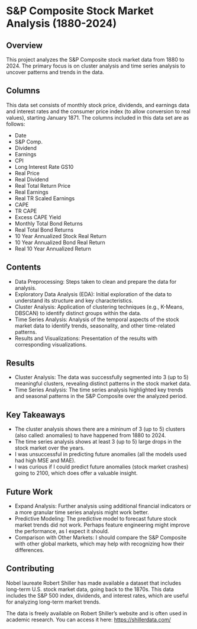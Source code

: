 # S&P Composite Stock Market Analysis (1880-2024)

## Overview

This project analyzes the S&P Composite stock market data from 1880 to 2024. The primary focus is on cluster analysis and time series analysis to uncover patterns and trends in the data.

## Columns

This data set consists of monthly stock price, dividends, and earnings data and interest rates and the consumer price index (to allow conversion to real values), starting January 1871. The columns included in this data set are as follows:

- Date
- S&P Comp.
- Dividend
- Earnings
- CPI
- Long Interest Rate GS10
- Real Price
- Real Dividend
- Real Total Return Price
- Real Earnings
- Real TR Scaled Earnings
- CAPE
- TR CAPE
- Excess CAPE Yield
- Monthly Total Bond Returns
- Real Total Bond Returns
- 10 Year Annualized Stock Real Return
- 10 Year Annualized Bond Real Return
- Real 10 Year Annualized Return

## Contents

- Data Preprocessing: Steps taken to clean and prepare the data for analysis.
- Exploratory Data Analysis (EDA): Initial exploration of the data to understand its structure and key characteristics.
- Cluster Analysis: Application of clustering techniques (e.g., K-Means, DBSCAN) to identify distinct groups within the data.
- Time Series Analysis: Analysis of the temporal aspects of the stock market data to identify trends, seasonality, and other time-related patterns.
- Results and Visualizations: Presentation of the results with corresponding visualizations.

## Results

- Cluster Analysis: The data was successfully segmented into 3 (up to 5) meaningful clusters, revealing distinct patterns in the stock market data.
- Time Series Analysis: The time series analysis highlighted key trends and seasonal patterns in the S&P Composite over the analyzed period.

## Key Takeaways

- The cluster analysis shows there are a mininum of 3 (up to 5) clusters (also called: anomalies) to have happened from 1880 to 2024. 
- The time series analysis shows at least 3 (up to 5) large drops in the stock market over the years.
- I was unsuccessful in predicting future anomalies (all the models used had high MSE and MAE).
- I was curious if I could predict future anomalies (stock market crashes) going to 2100, which does offer a valuable insight.
  
## Future Work

- Expand Analysis: Further analysis using additional financial indicators or a more granular time series analysis might work better.
- Predictive Modeling: The predictive model to forecast future stock market trends did not work. Perhaps feature engineering might improve the performance, as I expect it should.
- Comparison with Other Markets: I should compare the S&P Composite with other global markets, which may help with recognizing how their differences.

## Contributing

Nobel laureate Robert Shiller has made available a dataset that includes long-term U.S. stock market data, going back to the 1870s. This data includes the S&P 500 index, dividends, and interest rates, which are useful for analyzing long-term market trends.

The data is freely available on Robert Shiller’s website and is often used in academic research. You can access it here: https://shillerdata.com/

